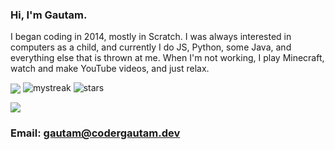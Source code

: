 ### Hi, I'm Gautam.

I began coding in 2014, mostly in Scratch. I was always interested in computers as a child, and currently I do JS, Python, some Java, and everything else that is thrown at me. When I'm not working, I play Minecraft, watch and make YouTube videos, and just relax.

<img align="center" src="https://github-readme-stats.vercel.app/api/top-langs/?username=codergautam&count_private=true&langs_count=7&theme=dark&layout=compact" />


<img src="https://github-readme-streak-stats.herokuapp.com/?user=codergautam&theme=tokyonight" alt="mystreak"/>


<img src="https://img.shields.io/github/stars/codergautam?label=Stars" alt="stars">

![](https://komarev.com/ghpvc/?username=codergautam)



### Email: gautam@codergautam.dev
